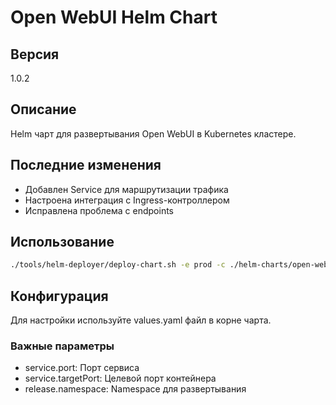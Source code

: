# Open WebUI Helm Chart

## Версия
1.0.2

## Описание
Helm чарт для развертывания Open WebUI в Kubernetes кластере.

## Последние изменения
- Добавлен Service для маршрутизации трафика
- Настроена интеграция с Ingress-контроллером
- Исправлена проблема с endpoints

## Использование
```bash
./tools/helm-deployer/deploy-chart.sh -e prod -c ./helm-charts/open-webui/
```

## Конфигурация
Для настройки используйте values.yaml файл в корне чарта.

### Важные параметры
- service.port: Порт сервиса
- service.targetPort: Целевой порт контейнера
- release.namespace: Namespace для развертывания